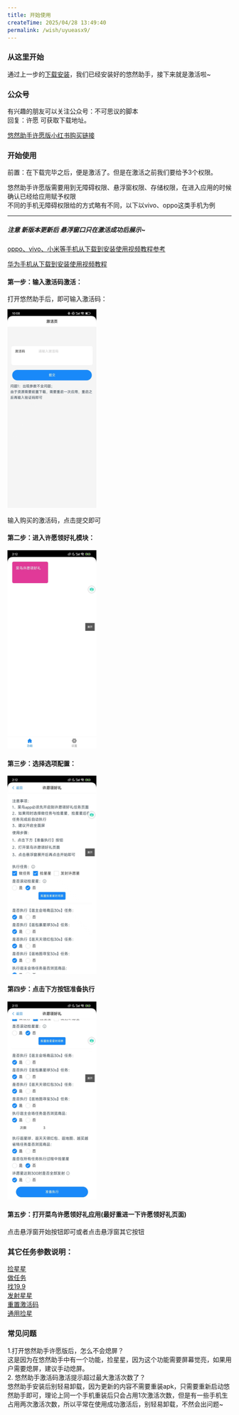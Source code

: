 ```yaml
---
title: 开始使用
createTime: 2025/04/28 13:49:40
permalink: /wish/uyueasx9/
---
```


### 从这里开始

通过上一步的[下载安装](/wish/zl83pxfn/)，我们已经安装好的悠然助手，接下来就是激活啦~

### 公众号

有兴趣的朋友可以关注公众号：不可思议的脚本   
回复：许愿 可获取下载地址。   

[悠然助手许愿版小红书购买链接](https://www.xiaohongshu.com/goods-detail/67e6c800acb9900001b4de15?xsec_token=XB3xK1zmngj9WNTzOwSLToyOj2rstc01YLoO7fE_JUJj0%3D&xsec_source=app_share&instation_link=xhsdiscover%3A%2F%2Fgoods_detail%2F67e6c800acb9900001b4de15%3Ftrade_ext%3DeyJjaGFubmVsSW5mbyI6bnVsbCwiZHNUb2tlbkluZm8iOm51bGwsInNoYXJlTGluayI6Imh0dHBzOi8vd3d3LnhpYW9ob25nc2h1LmNvbS9nb29kcy1kZXRhaWwvNjdlNmM4MDBhY2I5OTAwMDAxYjRkZTE1P2FwcHVpZD01YjdlMzY1ODkyMDJmMDAwMDE5ZTkzNDAiLCJsaXZlSW5mbyI6bnVsbCwic2hvcEluZm8iOm51bGwsImdvb2RzTm90ZUluZm8iOm51bGwsImNoYXRJbmZvIjpudWxsLCJzZWFyY2hJbmZvIjpudWxsLCJwcmVmZXIiOm51bGx9%26rn%3Dtrue&xhsshare=CopyLink&appuid=5b7e36589202f000019e9340&apptime=1743478203&share_id=300862711e0541318d75447c260ed0a2&share_channel=copy_link)

### 开始使用
前置：在下载完毕之后，便是激活了。但是在激活之前我们要给予3个权限。  

悠然助手许愿版需要用到无障碍权限、悬浮窗权限、存储权限，在进入应用的时候确认已经给应用赋予权限  
不同的手机无障碍权限给的方式略有不同，以下以vivo、oppo这类手机为例  
    
---
##### 注意 新版本更新后 悬浮窗口只在激活成功后展示~
[oppo、vivo、小米等手机从下载到安装使用视频教程参考](https://mp.weixin.qq.com/s/NVvSpJAPlUC2CWxqkiHN9g)  

[华为手机从下载到安装使用视频教程](https://mp.weixin.qq.com/s/3FWtW9TyRkJth-bPrslO8w)


  #### 第一步：输入激活码激活：
  打开悠然助手后，即可输入激活码：  

  <img src="../../../public/images/jiHuo.jpg" width="200">  

  输入购买的激活码，点击提交即可

   #### 第二步：进入许愿领好礼模块：
  <img src="../../../public/images/wish1.jpg" width="200">

  #### 第三步：选择选项配置：
  <img src="../../../public/images/wish2.jpg" width="200">

  #### 第四步：点击下方按钮准备执行
  <img src="../../../public/images/wish3.jpg" width="200">

  #### 第五步：打开菜鸟许愿领好礼应用(最好重进一下许愿领好礼页面)
  
  点击悬浮窗开始按钮即可或者点击悬浮窗其它按钮

### 其它任务参数说明：
[捡星星](/wish/6rl2v7cd/)  
[做任务](/wish/7jh8tbf9/)  
[找19.9](/wish/eem2vvlw/)  
[发射星星](/wish/2stwe2is/)  
[重置激活码](/wish/95quqflo/)  
[通用捡星](/wish/uxy9z2dm/)

### 常见问题
1.打开悠然助手许愿版后，怎么不会熄屏？  
这是因为在悠然助手中有一个功能，捡星星，因为这个功能需要屏幕觉亮，如果用户需要熄屏，建议手动熄屏。   
2. 悠然助手激活码激活提示超过最大激活次数了？  
   悠然助手安装后别轻易卸载，因为更新的内容不需要重装apk，只需要重新启动悠然助手即可，理论上同一个手机重装后只会占用1次激活次数，但是有一些手机生占用两次激活次数，所以平常在使用成功激活后，别轻易卸载，不然会出问题~
